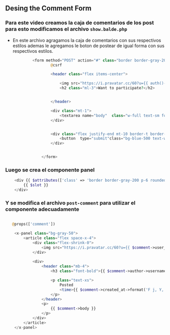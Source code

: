 ## Desing the Comment Form

### Para este video creamos la caja de comentarios de los post para esto modificamos el archivo `show.balde.php`

- En este archivo agragamos la caja de comentarios con sus respectivos estilos ademas le agregamos le boton de postear de igual forma con sus respectivos estilos.

```php
            <form method="POST" action="#" class="border border-gray-200 p-6 rounded-xl">
                    @csrf

                    <header class="flex items-center">

                        <img src="https://i.pravatar.cc/60?u={{ auth()->id() }}" alt="" width="40" height="40" class="rounded-full">
                        <h2 class="ml-3">Want to participate?</h2>


                    </header>

                    <div class="mt-1">
                        <textarea name="body"  class="w-full text-sm focus:outline-none focus:ring"  rows="5" placeholder="Quick, thing of something to say !"></textarea>
                    </div>


                    <div class="flex justify-end mt-10 border-t border-gray-200 ">
                        <button  type="submit"class="bg-blue-500 text-white uppercase font-semibold text-xs py-2 px-10 rounded-2xl hover:bg-blue-600">Post</button>
                    </div>


                </form>

```

### Luego se crea el componente panel 

```php
    <div {{ $attributes(['class' => 'border border-gray-200 p-6 rounded-xl']) }}>
        {{ $slot }}
    </div>

```


### Y se modifica el archivo `post-comment` para utilizar el componente adecuadamente

```php

   @props(['comment'])

    <x-panel class="bg-gray-50">
        <article class="flex space-x-4">
            <div class="flex-shrink-0">
                <img src="https://i.pravatar.cc/60?u={{ $comment->user_id }}" alt="" width="60" height="60" class="rounded-xl">
            </div>
            
            <div>
                <header class="mb-4">
                    <h3 class="font-bold">{{ $comment->author->username }}</h3>

                    <p class="text-xs">
                        Posted
                        <time>{{ $comment->created_at->format('F j, Y, g:i a') }}</time>
                    </p>
                </header>
                <p>
                    {{ $comment->body }}
                </p>
            </div>
        </article>
    </x-panel>
```